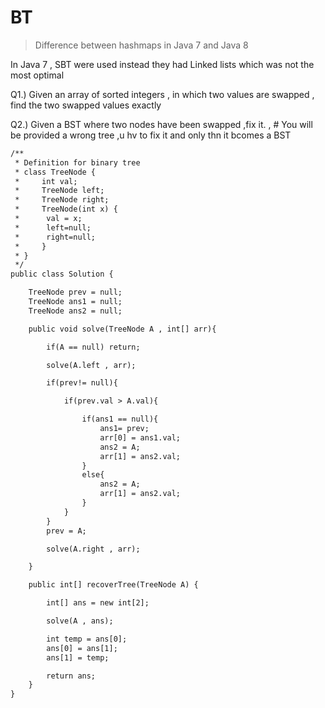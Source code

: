 # BT
> Difference between hashmaps in Java 7 and Java 8
> 
In Java 7  , SBT were used instead they had Linked lists  which was not the most optimal

Q1.) Given an array of sorted integers , in which two values are swapped , find the two swapped values exactly

Q2.) Given a BST where two nodes have been swapped ,fix it.
   , # You will be provided a wrong tree ,u hv to fix it and only thn it bcomes a BST

```dtd  
/**
 * Definition for binary tree
 * class TreeNode {
 *     int val;
 *     TreeNode left;
 *     TreeNode right;
 *     TreeNode(int x) {
 *      val = x;
 *      left=null;
 *      right=null;
 *     }
 * }
 */
public class Solution {

    TreeNode prev = null;
    TreeNode ans1 = null;
    TreeNode ans2 = null;

    public void solve(TreeNode A , int[] arr){

        if(A == null) return;

        solve(A.left , arr);

        if(prev!= null){

            if(prev.val > A.val){

                if(ans1 == null){
                    ans1= prev;
                    arr[0] = ans1.val;
                    ans2 = A;
                    arr[1] = ans2.val;
                }
                else{
                    ans2 = A;
                    arr[1] = ans2.val;
                }
            }
        }
        prev = A;

        solve(A.right , arr);

    }

    public int[] recoverTree(TreeNode A) {

        int[] ans = new int[2];

        solve(A , ans);

        int temp = ans[0];
        ans[0] = ans[1];
        ans[1] = temp;

        return ans;
    }
}

```